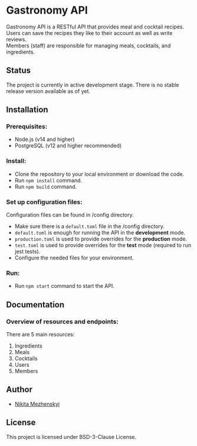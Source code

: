 # Gastronomy API
Gastronomy API is a RESTful API that provides meal and cocktail recipes.  
Users can save the recipes they like to their account as well as write reviews.  
Members (staff) are responsible for managing meals, cocktails, and ingredients.  

## Status
The project is currently in active development stage. There is no stable release version available as of yet.

## Installation
### Prerequisites:
* Node.js (v14 and higher)
* PostgreSQL (v12 and higher recommended)
### Install:
* Clone the repository to your local environment or download the code.
* Run `npm install` command.
* Run `npm build` command.
### Set up configuration files:
Configuration files can be found in /config directory.
* Make sure there is a `default.toml` file in the /config directory.
* `default.toml` is enough for running the API in the __development__ mode.
* `production.toml` is used to provide overrides for the __production__ mode.
* `test.toml` is used to provide overrides for the __test__ mode (required to run jest tests).
* Configure the needed files for your environment.
### Run:
* Run `npm start` command to start the API.

## Documentation
### Overview of resources and endpoints:
There are 5 main resources:
1. Ingredients
1. Meals
1. Cocktails
1. Users
1. Members

## Author
* [Nikita Mezhenskyi](https://github.com/nmezhenskyi)

## License
This project is licensed under BSD-3-Clause License.
